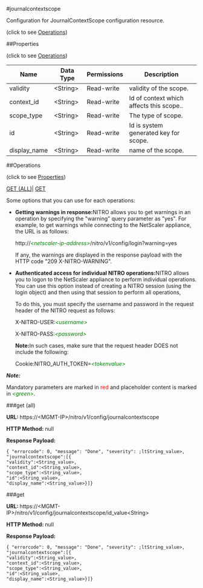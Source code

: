 #journalcontextscope



Configuration for JournalContextScope configuration resource.

<span>(click to see [Operations](#operations))</span>



##Properties 

<span>(click to see [Operations](#operations))</span>





<table><thead><tr><th>Name</th><th>Data Type</th><th>Permissions</th><th>Description</th></tr></thead><tbody><tr><td>validity</td><td>&lt;String></td><td>Read-write</td><td>validity of the scope.</td></tr><tr><td>context_id</td><td>&lt;String></td><td>Read-write</td><td>Id of context which affects this scope..</td></tr><tr><td>scope_type</td><td>&lt;String></td><td>Read-write</td><td>The type of scope.</td></tr><tr><td>id</td><td>&lt;String></td><td>Read-write</td><td>Id is system generated key for scope.</td></tr><tr><td>display_name</td><td>&lt;String></td><td>Read-write</td><td>name of the scope.</td></tr></tbody></table>

##Operations 

<span>(click to see [Properties](#properties))</span>





[GET (ALL)](#get-all)| [GET](#get)





Some options that you can use for each operations:

<ul><li><p><b>Getting warnings in response:</b>NITRO allows you to get warnings in an operation by specifying the "warning" query parameter as "yes". For example, to get warnings while connecting to the NetScaler appliance, the URL is as follows:</p><p>http://<span style="color:green;font-style:italic;">&lt;netscaler-ip-address&gt;</span>/nitro/v1/config/login?warning=yes</p><p>If any, the warnings are displayed in the response payload with the HTTP code "209 X-NITRO-WARNING".</p></li><li><p><b>Authenticated access for individual NITRO operations:</b>NITRO allows you to logon to the NetScaler appliance to perform individual operations. You can use this option instead of creating a NITRO session (using the login object) and then using that session to perform all operations,</p><p>To do this, you must specify the username and password in the request header of the NITRO request as follows:</p><p>X-NITRO-USER:<span style="color:green;font-style:italic;">&lt;username&gt;</span></p><p>X-NITRO-PASS:<span style="color:green;font-style:italic;">&lt;password&gt;</span></p><p><b>Note:</b>In such cases, make sure that the request header DOES not include the following:</p><p>Cookie:NITRO_AUTH_TOKEN=<span style="color:green;font-style:italic;">&lt;tokenvalue&gt;</span></p></li></ul>







***Note:*** 

Mandatory parameters are marked in <span style="color:#FF0000;">red</span> and placeholder content is marked in <span style="color:green;font-style:italic">&lt;green&gt;</span>.



###get (all)







<b>URL: </b>https://&lt;MGMT-IP&gt;/nitro/v1/config/journalcontextscope

<b>HTTP Method: </b>null

<b>Response Payload: </b>
```
{ "errorcode": 0, "message": "Done", "severity": ;ltString_value>, "journalcontextscope":[{
"validity":<String_value>,
"context_id":<String_value>,
"scope_type":<String_value>,
"id":<String_value>,
"display_name":<String_value>}]}
```







###get







<b>URL: </b>https://&lt;MGMT-IP&gt;/nitro/v1/config/journalcontextscope/id_value&lt;String&gt;

<b>HTTP Method: </b>null

<b>Response Payload: </b>
```
{ "errorcode": 0, "message": "Done", "severity": ;ltString_value>, "journalcontextscope":[{
"validity":<String_value>,
"context_id":<String_value>,
"scope_type":<String_value>,
"id":<String_value>,
"display_name":<String_value>}]}
```







